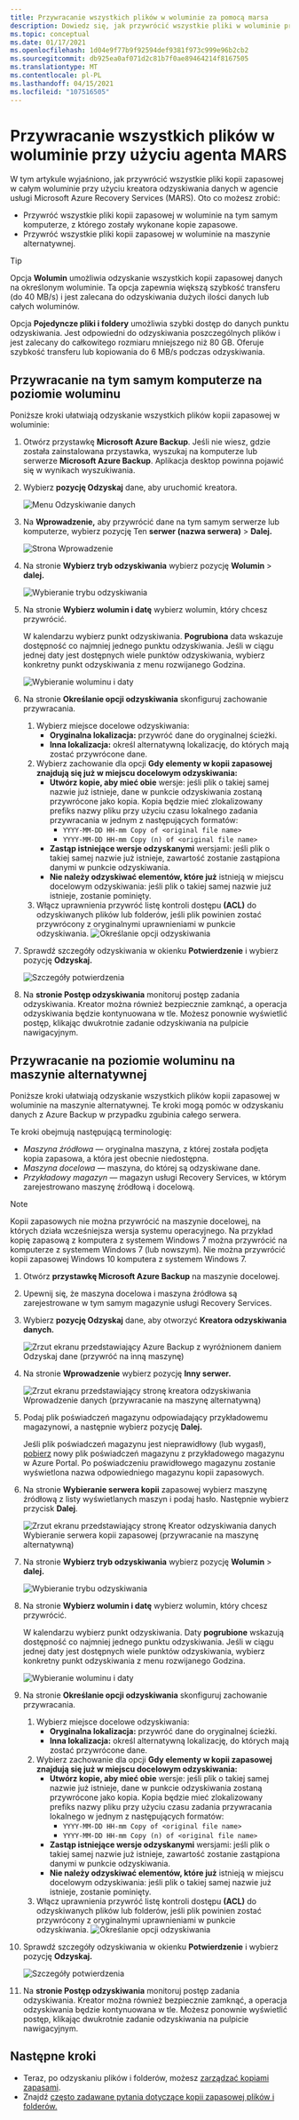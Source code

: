 ```yaml
---
title: Przywracanie wszystkich plików w woluminie za pomocą marsa
description: Dowiedz się, jak przywrócić wszystkie pliki w woluminie przy użyciu agenta MARS.
ms.topic: conceptual
ms.date: 01/17/2021
ms.openlocfilehash: 1d04e9f77b9f92594def9381f973c999e96b2cb2
ms.sourcegitcommit: db925ea0af071d2c81b7f0ae89464214f8167505
ms.translationtype: MT
ms.contentlocale: pl-PL
ms.lasthandoff: 04/15/2021
ms.locfileid: "107516505"
---
```

# <a name="restore-all-the-files-in-a-volume-using-the-mars-agent"></a>Przywracanie wszystkich plików w woluminie przy użyciu agenta MARS

W tym artykule wyjaśniono, jak przywrócić wszystkie pliki kopii zapasowej w całym woluminie przy użyciu kreatora odzyskiwania danych w agencie usługi Microsoft Azure Recovery Services (MARS). Oto co możesz zrobić:

- Przywróć wszystkie pliki kopii zapasowej w woluminie na tym samym komputerze, z którego zostały wykonane kopie zapasowe.
- Przywróć wszystkie pliki kopii zapasowej w woluminie na maszynie alternatywnej.

>[!TIP]
>Opcja **Wolumin** umożliwia odzyskanie wszystkich kopii zapasowej danych na określonym woluminie. Ta opcja zapewnia większą szybkość transferu (do 40 MB/s) i jest zalecana do odzyskiwania dużych ilości danych lub całych woluminów.
>
>Opcja **Pojedyncze pliki i foldery** umożliwia szybki dostęp do danych punktu odzyskiwania. Jest odpowiedni do odzyskiwania poszczególnych plików i jest zalecany do całkowitego rozmiaru mniejszego niż 80 GB. Oferuje szybkość transferu lub kopiowania do 6 MB/s podczas odzyskiwania.

## <a name="volume-level-restore-to-the-same-machine"></a>Przywracanie na tym samym komputerze na poziomie woluminu

Poniższe kroki ułatwiają odzyskanie wszystkich plików kopii zapasowej w woluminie:

1. Otwórz przystawkę **Microsoft Azure Backup**. Jeśli nie wiesz, gdzie została zainstalowana przystawka, wyszukaj na komputerze lub serwerze **Microsoft Azure Backup**. Aplikacja desktop powinna pojawić się w wynikach wyszukiwania.

1. Wybierz **pozycję Odzyskaj** dane, aby uruchomić kreatora.

    ![Menu Odzyskiwanie danych](./media/restore-all-files-volume-mars/recover.png)

1. Na **Wprowadzenie,** aby przywrócić dane na tym samym serwerze lub komputerze, wybierz pozycję Ten **serwer (nazwa serwera)**  >  **Dalej.**

    ![Strona Wprowadzenie](./media/restore-all-files-volume-mars/same-machine-instant-restore.png)

1. Na stronie **Wybierz tryb odzyskiwania** wybierz pozycję **Wolumin**  >  **dalej.**

    ![Wybieranie trybu odzyskiwania](./media/restore-all-files-volume-mars/select-recovery-mode.png)

1. Na stronie **Wybierz wolumin i datę** wybierz wolumin, który chcesz przywrócić.

    W kalendarzu wybierz punkt odzyskiwania. **Pogrubiona** data wskazuje dostępność co najmniej jednego punktu odzyskiwania. Jeśli w ciągu jednej daty jest dostępnych wiele punktów  odzyskiwania, wybierz konkretny punkt odzyskiwania z menu rozwijanego Godzina.

     ![Wybieranie woluminu i daty](./media/restore-all-files-volume-mars/select-volume-and-date.png)

1. Na stronie **Określanie opcji odzyskiwania** skonfiguruj zachowanie przywracania.
    1. Wybierz miejsce docelowe odzyskiwania:
        - **Oryginalna lokalizacja:** przywróć dane do oryginalnej ścieżki.
        - **Inna lokalizacja:** określ alternatywną lokalizację, do których mają zostać przywrócone dane.
    1. Wybierz zachowanie dla opcji **Gdy elementy w kopii zapasowej znajdują się już w miejscu docelowym odzyskiwania:**
        - **Utwórz kopie, aby mieć obie** wersje: jeśli plik o takiej samej nazwie już istnieje, dane w punkcie odzyskiwania zostaną przywrócone jako kopia. Kopia będzie mieć zlokalizowany prefiks nazwy pliku przy użyciu czasu lokalnego zadania przywracania w jednym z następujących formatów:
            - `YYYY-MM-DD HH-mm Copy of <original file name>`
            - `YYYY-MM-DD HH-mm Copy (n) of <original file name>`
        - **Zastąp istniejące wersje odzyskanymi** wersjami: jeśli plik o takiej samej nazwie już istnieje, zawartość zostanie zastąpiona danymi w punkcie odzyskiwania.
        - **Nie należy odzyskiwać elementów, które już** istnieją w miejscu docelowym odzyskiwania: jeśli plik o takiej samej nazwie już istnieje, zostanie pominięty.
    1. Włącz uprawnienia przywróć listę kontroli dostępu **(ACL)** do odzyskiwanych plików lub folderów, jeśli plik powinien zostać przywrócony z oryginalnymi uprawnieniami w punkcie odzyskiwania.
        ![Określanie opcji odzyskiwania](./media/restore-all-files-volume-mars/specify-recovery-options.png)

1. Sprawdź szczegóły odzyskiwania w okienku **Potwierdzenie** i wybierz pozycję **Odzyskaj.**

    ![Szczegóły potwierdzenia](./media/restore-all-files-volume-mars/confirmation-details.png)

1. Na **stronie Postęp odzyskiwania** monitoruj postęp zadania odzyskiwania. Kreator można również bezpiecznie zamknąć, a operacja odzyskiwania będzie kontynuowana w tle. Możesz ponownie wyświetlić postęp, klikając dwukrotnie zadanie odzyskiwania na pulpicie nawigacyjnym.

## <a name="volume-level-restore-to-an-alternate-machine"></a>Przywracanie na poziomie woluminu na maszynie alternatywnej

Poniższe kroki ułatwiają odzyskanie wszystkich plików kopii zapasowej w woluminie na maszynie alternatywnej. Te kroki mogą pomóc w odzyskaniu danych z Azure Backup w przypadku zgubinia całego serwera.

Te kroki obejmują następującą terminologię:

- *Maszyna źródłowa* — oryginalna maszyna, z której została podjęta kopia zapasowa, a która jest obecnie niedostępna.
- *Maszyna docelowa* — maszyna, do której są odzyskiwane dane.
- *Przykładowy magazyn* — magazyn usługi Recovery Services, w którym zarejestrowano maszynę źródłową i docelową.

> [!NOTE]
> Kopii zapasowych nie można przywrócić na maszynie docelowej, na których działa wcześniejsza wersja systemu operacyjnego. Na przykład kopię zapasową z komputera z systemem Windows 7 można przywrócić na komputerze z systemem Windows 7 (lub nowszym). Nie można przywrócić kopii zapasowej Windows 10 komputera z systemem Windows 7.

1. Otwórz **przystawkę Microsoft Azure Backup** na maszynie docelowej.

1. Upewnij się, że maszyna docelowa i maszyna źródłowa są zarejestrowane w tym samym magazynie usługi Recovery Services.

1. Wybierz **pozycję Odzyskaj** dane, aby otworzyć **Kreatora odzyskiwania danych.**

    ![Zrzut ekranu przedstawiający Azure Backup z wyróżnionem daniem Odzyskaj dane (przywróć na inną maszynę)](./media/backup-azure-restore-windows-server/recover.png)

1. Na stronie **Wprowadzenie** wybierz pozycję **Inny serwer.**

    ![Zrzut ekranu przedstawiający stronę kreatora odzyskiwania Wprowadzenie danych (przywracanie na maszynę alternatywną)](./media/backup-azure-restore-windows-server/alternatemachine_gettingstarted_instantrestore.png)

1. Podaj plik poświadczeń magazynu odpowiadający przykładowemu magazynowi, a następnie wybierz pozycję **Dalej.**

    Jeśli plik poświadczeń magazynu jest nieprawidłowy (lub wygasł), [pobierz](backup-azure-file-folder-backup-faq.yml#where-can-i-download-the-vault-credentials-file-) nowy plik poświadczeń magazynu z przykładowego magazynu w Azure Portal. Po poświadczeniu prawidłowego magazynu zostanie wyświetlona nazwa odpowiedniego magazynu kopii zapasowych.

1. Na stronie **Wybieranie serwera kopii** zapasowej wybierz maszynę źródłową z listy wyświetlanych maszyn i podaj hasło. Następnie wybierz przycisk **Dalej**.

    ![Zrzut ekranu przedstawiający stronę Kreator odzyskiwania danych Wybieranie serwera kopii zapasowej (przywracanie na maszynę alternatywną)](./media/backup-azure-restore-windows-server/alternatemachine_selectmachine_instantrestore.png)

1. Na stronie **Wybierz tryb odzyskiwania** wybierz pozycję **Wolumin**  >  **dalej.**

    ![Wybieranie trybu odzyskiwania](./media/restore-all-files-volume-mars/select-recovery-mode.png)

1. Na stronie **Wybierz wolumin i datę** wybierz wolumin, który chcesz przywrócić.

    W kalendarzu wybierz punkt odzyskiwania. Daty **pogrubione** wskazują dostępność co najmniej jednego punktu odzyskiwania. Jeśli w ciągu jednej daty jest dostępnych wiele punktów  odzyskiwania, wybierz konkretny punkt odzyskiwania z menu rozwijanego Godzina.

     ![Wybieranie woluminu i daty](./media/restore-all-files-volume-mars/select-volume-and-date.png)

1. Na stronie **Określanie opcji odzyskiwania** skonfiguruj zachowanie przywracania.
    1. Wybierz miejsce docelowe odzyskiwania:
        - **Oryginalna lokalizacja:** przywróć dane do oryginalnej ścieżki.
        - **Inna lokalizacja:** określ alternatywną lokalizację, do których mają zostać przywrócone dane.
    1. Wybierz zachowanie dla opcji **Gdy elementy w kopii zapasowej znajdują się już w miejscu docelowym odzyskiwania:**
        - **Utwórz kopie, aby mieć obie** wersje: jeśli plik o takiej samej nazwie już istnieje, dane w punkcie odzyskiwania zostaną przywrócone jako kopia. Kopia będzie mieć zlokalizowany prefiks nazwy pliku przy użyciu czasu zadania przywracania lokalnego w jednym z następujących formatów:
            - `YYYY-MM-DD HH-mm Copy of <original file name>`
            - `YYYY-MM-DD HH-mm Copy (n) of <original file name>`
        - **Zastąp istniejące wersje odzyskanymi** wersjami: jeśli plik o takiej samej nazwie już istnieje, zawartość zostanie zastąpiona danymi w punkcie odzyskiwania.
        - **Nie należy odzyskiwać elementów, które już** istnieją w miejscu docelowym odzyskiwania: jeśli plik o takiej samej nazwie już istnieje, zostanie pominięty.
    1. Włącz uprawnienia przywróć listę kontroli dostępu **(ACL)** do odzyskiwanych plików lub folderów, jeśli plik powinien zostać przywrócony z oryginalnymi uprawnieniami w punkcie odzyskiwania.
        ![Określanie opcji odzyskiwania](./media/restore-all-files-volume-mars/specify-recovery-options.png)

1. Sprawdź szczegóły odzyskiwania w okienku **Potwierdzenie** i wybierz pozycję **Odzyskaj.**

    ![Szczegóły potwierdzenia](./media/restore-all-files-volume-mars/confirmation-details.png)

1. Na **stronie Postęp odzyskiwania** monitoruj postęp zadania odzyskiwania. Kreator można również bezpiecznie zamknąć, a operacja odzyskiwania będzie kontynuowana w tle. Możesz ponownie wyświetlić postęp, klikając dwukrotnie zadanie odzyskiwania na pulpicie nawigacyjnym.

## <a name="next-steps"></a>Następne kroki

- Teraz, po odzyskaniu plików i folderów, możesz [zarządzać kopiami zapasami](backup-azure-manage-windows-server.md).
- Znajdź [często zadawane pytania dotyczące kopii zapasowej plików i folderów.](backup-azure-file-folder-backup-faq.yml)

